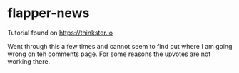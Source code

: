 # flapper-news
Tutorial found on https://thinkster.io

Went through this a few times and cannot seem to find out where I am going wrong on teh comments page. For some reasons the upvotes are not working there.
